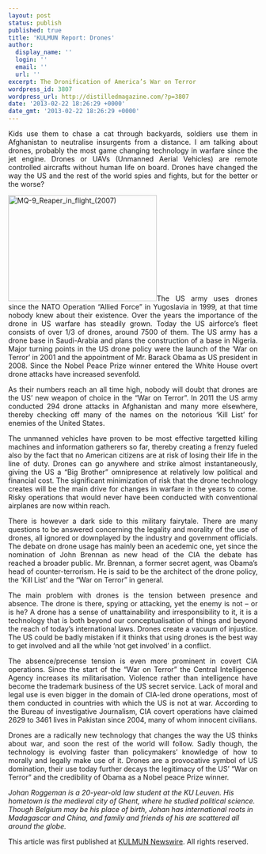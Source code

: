 ```yaml
---
layout: post
status: publish
published: true
title: 'KULMUN Report: Drones'
author:
  display_name: ''
  login: ''
  email: ''
  url: ''
excerpt: The Dronification of America’s War on Terror
wordpress_id: 3807
wordpress_url: http://distilledmagazine.com/?p=3807
date: '2013-02-22 18:26:29 +0000'
date_gmt: '2013-02-22 18:26:29 +0000'
---
```

<p style="text-align: justify;">Kids use them to chase a cat through backyards, soldiers use them in Afghanistan to neutralise insurgents from a distance. I am talking about drones, probably the most game changing technology in warfare since the jet engine. Drones or UAVs (Unmanned Aerial Vehicles) are remote controlled aircrafts without human life on board. Drones have changed the way the US and the rest of the world spies and fights, but for the better or the worse?</p>
<p style="text-align: justify;"><a href="http://distilledmagazine.com/wp-content/uploads/2013/02/MQ-9_Reaper_in_flight_2007.jpg"><img class="alignleft size-medium wp-image-3809" alt="MQ-9_Reaper_in_flight_(2007)" src="http://distilledmagazine.com/wp-content/uploads/2013/02/MQ-9_Reaper_in_flight_2007-300x214.jpg" width="300" height="214" /></a>The US army uses drones since the NATO Operation “Allied Force” in Yugoslavia in 1999, at that time nobody knew about their existence. Over the years the importance of the drone in US warfare has steadily grown. Today the US airforce’s fleet consists of over 1/3 of drones, around 7500 of them. The US army has a drone base in Saudi-Arabia and plans the construction of a base in Nigeria. Major turning points in the US drone policy were the launch of the ‘War on Terror’ in 2001 and the appointment of Mr. Barack Obama as US president in 2008. Since the Nobel Peace Prize winner entered the White House overt drone attacks have increased sevenfold.</p>
<p style="text-align: justify;">As their numbers reach an all time high, nobody will doubt that drones are the US’ new weapon of choice in the “War on Terror”. In 2011 the US army conducted 294 drone attacks in Afghanistan and many more elsewhere, thereby checking off many of the names on the notorious ‘Kill List’ for enemies of the United States.</p>
<p style="text-align: justify;">The unmanned vehicles have proven to be most effective targetted killing machines and information gatherers so far, thereby creating a frenzy fueled also by the fact that no American citizens are at risk of losing their life in the line of duty. Drones can go anywhere and strike almost instantaneously, giving the US a “Big Brother” omnipresence at relatively low political and financial cost. The significant minimization of risk that the drone technology creates will be the main drive for changes in warfare in the years to come. Risky operations that would never have been conducted with conventional airplanes are now within reach.</p>
<p style="text-align: justify;">There is however a dark side to this military fairytale. There are many questions to be answered concerning the legality and morality of the use of drones, all ignored or downplayed by the industry and government officials. The debate on drone usage has mainly been an acedemic one, yet since the nomination of John Brennan as new head of the CIA the debate has reached a broader public. Mr. Brennan, a former secret agent, was Obama’s head of counter-terrorism. He is said to be the architect of the drone policy, the ‘Kill List’ and the “War on Terror” in general.</p>
<p style="text-align: justify;">The main problem with drones is the tension between presence and absence. The drone is there, spying or attacking, yet the enemy is not – or is he?<i></i> A drone has a sense of unattainability and irresponsibility to it, it is a technology that is both beyond our conceptualisation of things and beyond the reach of today’s international laws. Drones create a vacuum of injustice. The US could be badly mistaken if it thinks that using drones is the best way to get involved and all the while ‘not get involved’ in a conflict.</p>
<p style="text-align: justify;">The absence/precense tension is even more prominent in covert CIA operations. Since the start of the “War on Terror” the Central Intelligence Agency increases its militarisation. Violence rather than intelligence have become the trademark business of the US secret service. Lack of moral and legal use is even bigger in the domain of CIA-led drone operations, most of them conducted in countries with which the US is not at war. According to the Bureau of investigative Journalism, CIA covert operations have claimed 2629 to 3461 lives in Pakistan since 2004, many of whom innocent civilians.</p>
<p style="text-align: justify;">Drones are a radically new technology that changes the way the US thinks about war, and soon the rest of the world will follow. Sadly though, the technology is evolving faster than policymakers’ knowledge of how to morally and legally make use of it. Drones are a provocative symbol of US domination, their use today further decays the legitimacy of the US’ “War on Terror” and the credibility of Obama as a Nobel peace Prize winner.</p>
<p><!--column--></p>
<p><em>Johan Roggeman is a 20-year-old law student at the KU Leuven. His hometown is the medieval city of Ghent, where he studied political science. Though Belgium may be his place of birth, Johan has international roots in Madagascar and China, and family and friends of his are scattered all around the globe.</em></p>
<p>This article was first published at <a href="http://distilledmagazine.com/wp-content/uploads/2013/02/the-dronification-of-americas-war-on-terror">KULMUN Newswire</a>. All rights reserved.</p>
